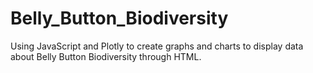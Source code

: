 # Belly_Button_Biodiversity
Using JavaScript and Plotly to create graphs and charts to display data about Belly Button Biodiversity through HTML.
